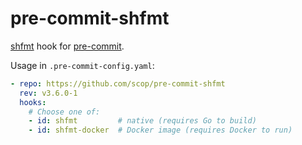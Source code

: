 # pre-commit-shfmt

[shfmt](https://github.com/mvdan/sh#shfmt) hook for
[pre-commit](https://pre-commit.com).

Usage in `.pre-commit-config.yaml`:

```yaml
- repo: https://github.com/scop/pre-commit-shfmt
  rev: v3.6.0-1
  hooks:
    # Choose one of:
    - id: shfmt         # native (requires Go to build)
    - id: shfmt-docker  # Docker image (requires Docker to run)
```
